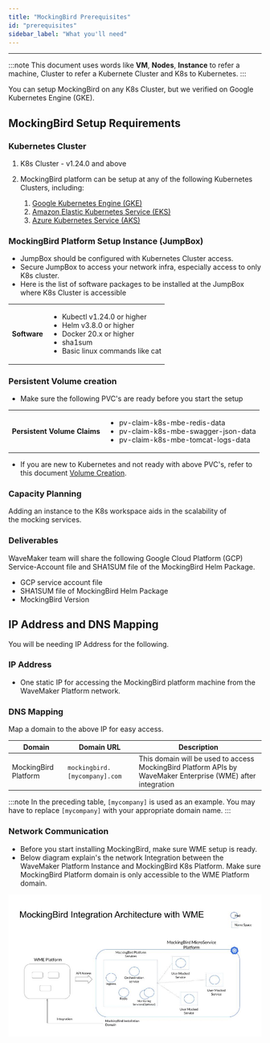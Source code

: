 ```yaml
---
title: "MockingBird Prerequisites"
id: "prerequisites"
sidebar_label: "What you'll need"
---
```

---

:::note
This document uses words like **VM**, **Nodes**, **Instance** to refer a machine, Cluster to refer a Kubernete Cluster and K8s to Kubernetes.
:::

You can setup MockingBird on any K8s Cluster, but we verified on Google Kubernetes Engine (GKE).

## MockingBird Setup Requirements

### Kubernetes Cluster

1. K8s Cluster - v1.24.0 and above

2. MockingBird platform can be setup at any of the following Kubernetes Clusters, including:
	1. [Google Kubernetes Engine (GKE)](https://cloud.google.com/learn/what-is-kubernetes)
	2. [Amazon Elastic Kubernetes Service (EKS)](https://aws.amazon.com/eks/)
	3. [Azure Kubernetes Service (AKS)](https://learn.microsoft.com/en-us/azure/aks/)

### MockingBird Platform Setup Instance (JumpBox)

- JumpBox should be configured with Kubernetes Cluster access.
- Secure JumpBox to access your network infra, especially access to only K8s cluster.
- Here is the list of software packages to be installed at the JumpBox where K8s Cluster is accessible

<table>
<tbody>
	<tr><td>
	<strong>Software</strong>
	</td><td>
	<ul>
	<li>Kubectl v1.24.0 or higher</li>
	<li>Helm v3.8.0 or higher</li>
	<li>Docker 20.x or higher</li>
	<li>sha1sum</li>
	<li>Basic linux commands like cat</li>
	</ul>
	</li>
	</td></tr>
</tbody>
</table>

### Persistent Volume creation

- Make sure the following PVC's are ready before you start the setup

<table>
<tbody>
	<tr><td>
	<strong>Persistent Volume Claims</strong>
	</td><td>
	<ul>
	<li>pv-claim-k8s-mbe-redis-data</li>
	<li>pv-claim-k8s-mbe-swagger-json-data</li>
	<li>pv-claim-k8s-mbe-tomcat-logs-data</li>
	</ul>
	</li>
	</td></tr>
</tbody>
</table>

- If you are new to Kubernetes and not ready with above PVC's, refer to this document [Volume Creation](/learn/extensions/mockingbird/enterprise/persistent-volumes).

### Capacity Planning

Adding an instance to the K8s workspace aids in the scalability of the mocking services.

### Deliverables 

WaveMaker team will share the following Google Cloud Platform (GCP) Service-Account file and SHA1SUM file of the MockingBird Helm Package.

- GCP service account file
- SHA1SUM file of MockingBird Helm Package
- MockingBird Version 

## IP Address and DNS Mapping

You will be needing IP Address for the following.

### IP Address

- One static IP for accessing the MockingBird platform machine from the WaveMaker Platform network.

### DNS Mapping

Map a domain to the above IP for easy access.

| **Domain**              | **Domain URL**                | **Description**                                                                           |
| ---                     | ---                           | ---                                                                                       |
| MockingBird Platform    | `mockingbird.[mycompany].com`   | This domain will be used to access MockingBird Platform APIs by WaveMaker Enterprise (WME) after integration   |

:::note
In the preceding table, `[mycompany]` is used as an example. You may have to replace `[mycompany]` with your appropriate domain name.
:::

### Network Communication

- Before you start installing MockingBird, make sure WME setup is ready.
- Below diagram explain's the network Integration between the WaveMaker Platform Instance and MockingBird K8s Platform. Make sure MockingBird Platform domain is only accessible to the WME Platform domain.

[![network-communication-between-instances](/learn/assets/wme-setup/network-communication-between-mbe-wme.jpg)](/learn/assets/wme-setup/network-communication-between-mbe-wme.jpg)
